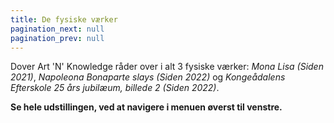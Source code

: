 ```yaml
---
title: De fysiske værker
pagination_next: null
pagination_prev: null
---
```


Dover Art 'N' Knowledge råder over i alt 3 fysiske værker: *Mona Lisa (Siden 2021)*, *Napoleona Bonaparte slays (Siden 2022)* og *Kongeådalens Efterskole 25 års jubilæum, billede 2 (Siden 2022)*.

**Se hele udstillingen, ved at navigere i menuen øverst til venstre.**